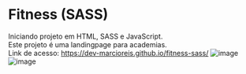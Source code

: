 # Fitness (SASS)
Iniciando projeto em HTML, SASS e JavaScript.<br>
Este projeto é uma landingpage para academias.<br>
Link de acesso: https://dev-marcioreis.github.io/fitness-sass/
![image](https://user-images.githubusercontent.com/122680054/214327140-7060108c-60ae-4703-aabc-3741727dfe7a.png)
![image](https://user-images.githubusercontent.com/122680054/214328017-f4db1670-161f-4c8f-aabc-4e06d90679e2.png)


